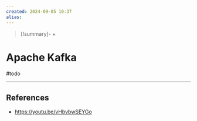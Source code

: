 ```yaml
---
created: 2024-09-05 10:37
alias: 
---
```

> [!summary]-
> + 

# Apache Kafka

#todo 

----

## References
+ https://youtu.be/vHbvbwSEYGo